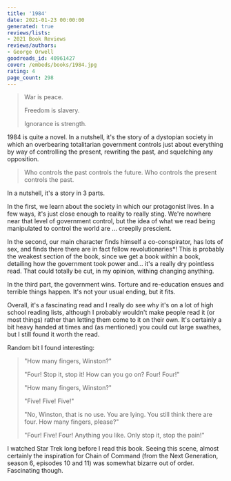 ```yaml
---
title: '1984'
date: 2021-01-23 00:00:00
generated: true
reviews/lists:
- 2021 Book Reviews
reviews/authors:
- George Orwell
goodreads_id: 40961427
cover: /embeds/books/1984.jpg
rating: 4
page_count: 298
---
```

> War is peace.
>
> Freedom is slavery.
>
> Ignorance is strength.  

1984 is quite a novel. In a nutshell, it's the story of a dystopian society in which an overbearing totalitarian government controls just about everything by way of controlling the present, rewriting the past, and squelching any opposition.  

<!--more-->

> Who controls the past controls the future. Who controls the present controls
> the past.

In a nutshell, it's a story in 3 parts.  

In the first, we learn about the society in which our protagonist lives. In a few ways, it's just close enough to reality to really sting. We're nowhere near that level of government control, but the idea of what we read being manipulated to control the world are ... creepily prescient.  

In the second, our main character finds himself a co-conspirator, has lots of sex, and finds there there are in fact fellow revolutionaries*! This is probably the weakest section of the book, since we get a book within a book, detailing how the government took power and... it's a really dry pointless read. That could totally be cut, in my opinion, withing changing anything.  

In the third part, the government wins. Torture and re-education ensues and terrible things happen. It's not your usual ending, but it fits.  

Overall, it's a fascinating read and I really do see why it's on a lot of high school reading lists, although I probably wouldn't make people read it (or most things) rather than letting them come to it on their own. It's certainly a bit heavy handed at times and (as mentioned) you could cut large swathes, but I still found it worth the read.  

Random bit I found interesting:  

> "How many fingers, Winston?"  
>
> "Four! Stop it, stop it! How can you go on? Four! Four!"  
>
> "How many fingers, Winston?"  
>
> "Five! Five! Five!"  
>
> "No, Winston, that is no use. You are lying. You still think there are four.
> How many fingers, please?"  
>
> "Four! Five! Four! Anything you like. Only stop it, stop the pain!"  

I watched Star Trek long before I read this book. Seeing this scene, almost certainly the inspiration for Chain of Command (from the Next Generation, season 6, episodes 10 and 11) was somewhat bizarre out of order. Fascinating though.